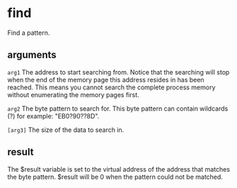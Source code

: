 # find

Find a pattern.

## arguments

`arg1` The address to start searching from. Notice that the searching will stop when the end of the memory page this address resides in has been reached. This means you cannot search the complete process memory without enumerating the memory pages first.

`arg2` The byte pattern to search for. This byte pattern can contain wildcards (?) for example: "EB0?90??8D".

`[arg3]` The size of the data to search in.

## result

The $result variable is set to the virtual address of the address that matches the byte pattern. $result will be 0 when the pattern could not be matched.

